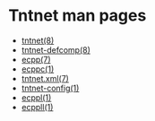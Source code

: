 Tntnet man pages
================

* [tntnet(8)](man/tntnet.8.html)
* [tntnet-defcomp(8)](man/tntnet-defcomp.1.html)
* [ecpp(7)](man/ecpp.7.html)
* [ecppc(1)](man/ecppc.1.html)
* [tntnet.xml(7)](man/tntnet.xml.7.html)
* [tntnet-config(1)](man/tntnet-config.1.html)
* [ecppl(1)](man/ecppl.1.html)
* [ecppll(1)](man/ecppll.1.html)
